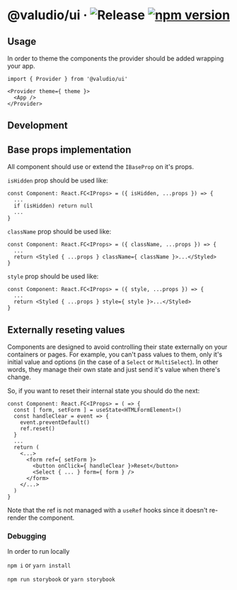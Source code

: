 <!-- [@valudio/ui](https://valudio.github.io/ui) -->
# @valudio/ui &middot; ![Release](https://github.com/valudio/ui/workflows/Release/badge.svg) [![npm version](https://img.shields.io/npm/v/@valudio/ui.svg?style=flat)](https://www.npmjs.com/package/@valudio/ui)

## Usage

In order to theme the components the provider should be added wrapping your app.

```
import { Provider } from '@valudio/ui'

<Provider theme={ theme }>
  <App />
</Provider>
```

## Development

## Base props implementation

All component should use or extend the `IBaseProp` on it's props.

`isHidden` prop should be used like:
```JSX
const Component: React.FC<IProps> = ({ isHidden, ...props }) => {
  ...
  if (isHidden) return null 
  ...
}
```

`className` prop should be used like:
```JSX
const Component: React.FC<IProps> = ({ className, ...props }) => {
  ...
  return <Styled { ...props } className={ className }>...</Styled>
}
```

`style` prop should be used like:
```JSX
const Component: React.FC<IProps> = ({ style, ...props }) => {
  ...
  return <Styled { ...props } style={ style }>...</Styled>
}
```

## Externally reseting values

Components are designed to avoid controlling their state externally on your containers or pages. For example, you can't pass values to them, only it's initial value and options (in the case of a `Select` or `MultiSelect`).
In other words, they manage their own state and just send it's value when there's change.

So, if you want to reset their internal state you should do the next:

```JSX
const Component: React.FC<IProps> = ( => {
  const [ form, setForm ] = useState<HTMLFormElement>()
  const handleClear = event => {
    event.preventDefault()
    ref.reset()
  }
  ...
  return (
    <...>
      <form ref={ setForm }>
        <button onClick={ handleClear }>Reset</button>
        <Select { ... } form={ form } />
      </form>
    </...>
  )
}
```

Note that the ref is not managed with a `useRef` hooks since it doesn't re-render the component.

### Debugging

In order to run locally

 `npm i` or `yarn install`

 `npm run storybook` or `yarn storybook`